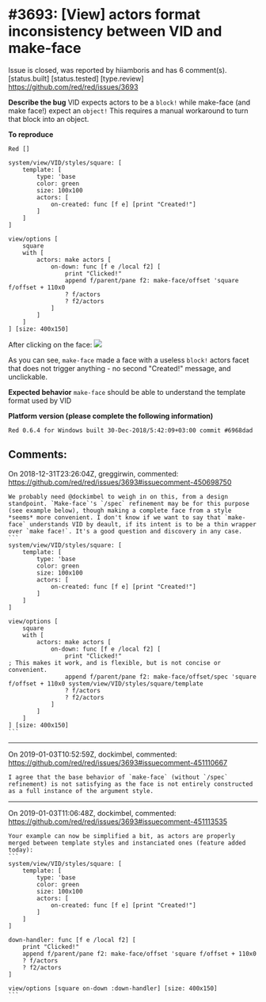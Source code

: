 
#3693: [View] actors format inconsistency between VID and make-face
================================================================================
Issue is closed, was reported by hiiamboris and has 6 comment(s).
[status.built] [status.tested] [type.review]
<https://github.com/red/red/issues/3693>

**Describe the bug**
VID expects actors to be a `block!`
while make-face (and make face!) expect an `object!`
This requires a manual workaround to turn that block into an object.

**To reproduce**
```
Red []

system/view/VID/styles/square: [
	template: [
		type: 'base
		color: green
		size: 100x100
		actors: [
			on-created: func [f e] [print "Created!"]
		]
	]
]

view/options [
	square
	with [
		actors: make actors [
			on-down: func [f e /local f2] [
				print "Clicked!"
				append f/parent/pane f2: make-face/offset 'square f/offset + 110x0
				? f/actors
				? f2/actors
			]
		]
	]
] [size: 400x150]
```

After clicking on the face:
![](https://i.gyazo.com/751380cded808ca418ea97bfb61da41f.png)

As you can see, `make-face` made a face with a useless `block!` actors facet that does not trigger anything - no second "Created!" message, and unclickable.

**Expected behavior**
`make-face` should be able to understand the template format used by VID

**Platform version (please complete the following information)**
```
Red 0.6.4 for Windows built 30-Dec-2018/5:42:09+03:00 commit #6968dad
```



Comments:
--------------------------------------------------------------------------------

On 2018-12-31T23:26:04Z, greggirwin, commented:
<https://github.com/red/red/issues/3693#issuecomment-450698750>

    We probably need @dockimbel to weigh in on this, from a design standpoint. `Make-face`'s `/spec` refinement may be for this purpose (see example below), though making a complete face from a style *seems* more convenient. I don't know if we want to say that `make-face` understands VID by deault, if its intent is to be a thin wrapper over `make face!`. It's a good question and discovery in any case.
    ```
    system/view/VID/styles/square: [
    	template: [
    		type: 'base
    		color: green
    		size: 100x100
    		actors: [
    			on-created: func [f e] [print "Created!"]
    		]
    	]
    ]
    
    view/options [
    	square
    	with [
    		actors: make actors [
    			on-down: func [f e /local f2] [
    				print "Clicked!"
    ; This makes it work, and is flexible, but is not concise or convenient.
    				append f/parent/pane f2: make-face/offset/spec 'square f/offset + 110x0 system/view/VID/styles/square/template
    				? f/actors
    				? f2/actors
    			]
    		]
    	]
    ] [size: 400x150]
    ```

--------------------------------------------------------------------------------

On 2019-01-03T10:52:59Z, dockimbel, commented:
<https://github.com/red/red/issues/3693#issuecomment-451110667>

    I agree that the base behavior of `make-face` (without `/spec` refinement) is not satisfying as the face is not entirely constructed as a full instance of the argument style.

--------------------------------------------------------------------------------

On 2019-01-03T11:06:48Z, dockimbel, commented:
<https://github.com/red/red/issues/3693#issuecomment-451113535>

    Your example can now be simplified a bit, as actors are properly merged between template styles and instanciated ones (feature added today):
    ```
    system/view/VID/styles/square: [
    	template: [
    		type: 'base
    		color: green
    		size: 100x100
    		actors: [
    			on-created: func [f e] [print "Created!"]
    		]
    	]
    ]
    
    down-handler: func [f e /local f2] [
    	print "Clicked!"
    	append f/parent/pane f2: make-face/offset 'square f/offset + 110x0
    	? f/actors
    	? f2/actors
    ]
    
    view/options [square on-down :down-handler] [size: 400x150]
    ```

